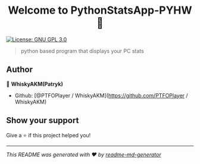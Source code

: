 <h1 align="center">Welcome to PythonStatsApp-PYHW 👋</h1>
<p>
  <a href="#" target="_blank">
    <img alt="License: GNU GPL 3.0" src="https://img.shields.io/badge/License-GNU GPL 3.0-yellow.svg" />
  </a>
</p>

> python based program that displays your PC stats 

## Author

👤 **WhiskyAKM(Patryk)**

* Github: [@PTFOPlayer \/ WhiskyAKM](https://github.com/PTFOPlayer \/ WhiskyAKM)

## Show your support

Give a ⭐️ if this project helped you!

***
_This README was generated with ❤️ by [readme-md-generator](https://github.com/kefranabg/readme-md-generator)_